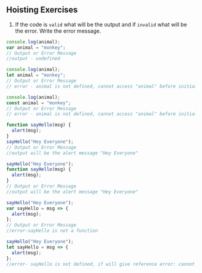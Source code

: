 ## Hoisting Exercises

1. If the code is `valid` what will be the output and if `invalid` what will be the error. Write the error message.

```js
console.log(animal);
var animal = "monkey";
// Output or Error Message
//output - undefined
```

```js
console.log(animal);
let animal = "monkey";
// Output or Error Message
// error - animal is not defined, cannot access "animal" before initializaion.
```

```js
console.log(animal);
const animal = "monkey";
// Output or Error Message
// error - animal is not defined, cannot access "animal" before initializaion.
```

```js
function sayHello(msg) {
  alert(msg);
}
sayHello("Hey Everyone");
// Output or Error Message
//output will be the alert message "Hey Everyone"
```

```js
sayHello("Hey Everyone");
function sayHello(msg) {
  alert(msg);
}
// Output or Error Message
//output will be the alert message "Hey Everyone"
```

```js
sayHello("Hey Everyone");
var sayHello = msg => {
  alert(msg);
};
// Output or Error Message
//error-sayHello is not a function
```

```js
sayHello("Hey Everyone");
let sayHello = msg => {
  alert(msg);
};
//error- sayHello is not defined, if will give reference error: cannot access "sayHello" before initialization.
```
